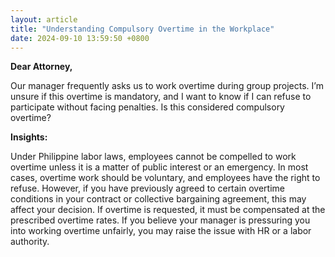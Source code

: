 ```yaml
---
layout: article
title: "Understanding Compulsory Overtime in the Workplace"
date: 2024-09-10 13:59:50 +0800
---
```


<p><strong>Dear Attorney,</strong></p><p>Our manager frequently asks us to work overtime during group projects. I’m unsure if this overtime is mandatory, and I want to know if I can refuse to participate without facing penalties. Is this considered compulsory overtime?</p><p><strong>Insights:</strong></p><p>Under Philippine labor laws, employees cannot be compelled to work overtime unless it is a matter of public interest or an emergency. In most cases, overtime work should be voluntary, and employees have the right to refuse. However, if you have previously agreed to certain overtime conditions in your contract or collective bargaining agreement, this may affect your decision. If overtime is requested, it must be compensated at the prescribed overtime rates. If you believe your manager is pressuring you into working overtime unfairly, you may raise the issue with HR or a labor authority.</p>